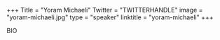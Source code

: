+++
Title = "Yoram Michaeli"
Twitter = "TWITTERHANDLE"
image = "yoram-michaeli.jpg"
type = "speaker"
linktitle = "yoram-michaeli"
+++

BIO